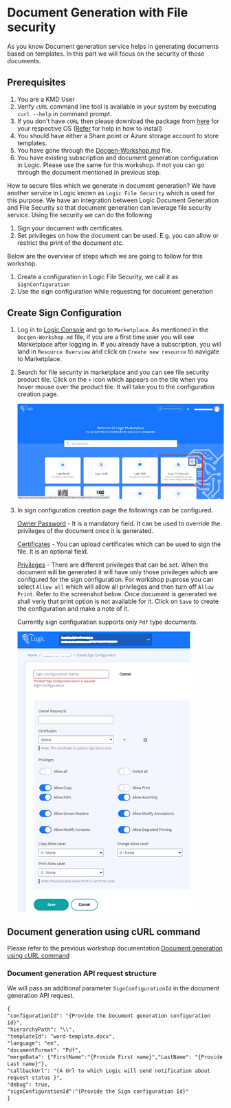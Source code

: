 # Document Generation with File security

As you know Document generation service helps in generating documents based on templates. In this part we will focus on the security of those documents.

## Prerequisites

1. You are a KMD User
2. Verify `cURL` command line tool is available in your system by executing `curl --help` in command prompt.
3. If you don't have `cURL` then please download the package from [here](https://curl.se/dlwiz/?type=bin) for your respective OS ([Refer](https://help.ubidots.com/en/articles/2165289-learn-how-to-install-run-curl-on-windows-macosx-linux) for help in how to install)
4. You should have either a Share point or Azure storage account to store templates.
5. You have gone through the [Docgen-Workshop.md](./Docgen-Workshop.md) file.
6. You have existing subscription and document generation configuration in Logic. Please use the same for this workshop. If not you can go through the document mentioned in previous step.

How to secure files which we generate in document generation? We have another service in Logic known as `Logic File Security` which is used for this purpose. We have an integration between Logic Document Generation and File Security so that document generation can leverage file security service. Using file security we can do the following
1. Sign your document with certificates.
2. Set privileges on how the document can be used. E.g. you can allow or restrict the print of the document etc.

Below are the overview of steps which we are going to follow for this workshop.

1. Create a configuration in Logic File Security, we call it as `SignConfiguration`
2. Use the sign configuration while requesting for document generation

## Create Sign Configuration

1. Log in to [Logic Console](https://console-preprod.kmdlogic.io/) and go to `Marketplace`. As mentioned in the `Docgen-Workshop.md` file, if you are a first time user you will see Marketplace after logging in. If you already have a subscription, you will land in `Resource Overview` and click on `Create new resource` to navigate to Marketplace.

2. Search for file security in marketplace and you can see file security product tile. Click on the `+` icon which appears on the tile when you hover mouse over the product tile. It will take you to the configuration creation page.   

    ![Image of Marketplace File Security](./images/marketplace-filesecurity.jpg)

3. In sign configuration creation page the followings can be configured.

    <ins>Owner Password</ins> - It is a mandatory field. It can be used to override the privileges of the document once it is generated.

    <ins>Certificates</ins> - You can upload certificates which can be used to sign the file. It is an optional field.

    <ins>Privileges</ins> - There are different privileges that can be set. When the document will be generated it will have only those privileges which are configured for the sign configuration. For workshop puprose you can select `Allow all` which will allow all privileges and then turn off `Allow Print`. Refer to the screenshot below. Once document is generated we shall veriy that print option is not available for it. Click on `Save` to create the configuration and make a note of it.

    Currently sign configuration supports only `Pdf` type documents.    

    ![Image of Marketplace File Security](./images/create-sign-configuration.jpg)

## Document generation using cURL command

Please refer to the previous workshop documentation [Document generation using cURL command](./Docgen-Workshop#document-generation-using-curl-command)

### Document generation API request structure

We will pass an additional parameter `SignConfigurationId` in the document generation API request.
```
{
"configurationId": "{Provide the Document generation configuration id}",
"hierarchyPath": "\\",
"templateId": "word-template.docx",
"language": "en",
"documentFormat": "Pdf",
"mergeData": {"FirstName":"{Provide First name}","LastName": "{Provide Last name}"},
"callbackUrl": "{A Url to which Logic will send notification about request status }",
"debug": true,
"signConfigurationId":"{Provide the Sign configuration Id}"
}
```
    


